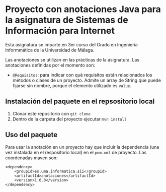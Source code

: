 # Proyecto con anotaciones Java para la asignatura de Sistemas de Información para Internet

Esta asignatura se imparte en 3er curso del Grado en Ingeniería Informmática de la Universidad de Málaga.

Las anotaciones se utilizan en las prácticas de la asignatura. Las anotaciones definidas por el momento son:

* ```@Requisitos```: para indicar con qué requisitos están relacionados los métodos o clases de un proyecto. Admite un array de String que puede fijarse sin nombre, porque el elemento utilizado es ```value```.

## Instalación del paquete en el repsositorio local

1. Clonar este repositorio con `git clone`
2. Dentro de la carpeta del proyecto ejecutar `mvn install`

## Uso del paquete

Para usar la anotación en un proyecto hay que incluir la dependencia (una vez instalada en el respositorio local) en el `pom.xml` de proyecto. Las coordenadas maven son:

```
<dependency>
    <groupId>es.uma.informatica.sii</groupId>
    <artifactId>anotaciones</artifactId>
    <version>1.0.0</version>
</dependency>
```
